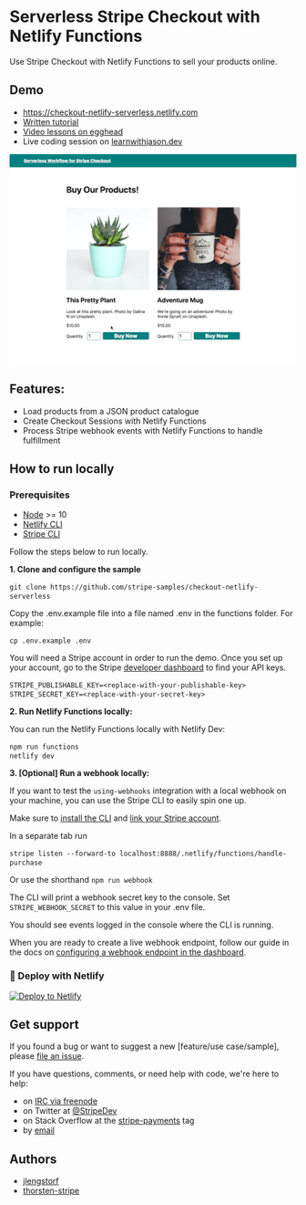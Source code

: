 # Serverless Stripe Checkout with Netlify Functions

Use Stripe Checkout with Netlify Functions to sell your products online.

## Demo

- https://checkout-netlify-serverless.netlify.com
- [Written tutorial](https://www.netlify.com/blog/2020/04/13/learn-how-to-accept-money-on-jamstack-sites-in-38-minutes/)
- [Video lessons on egghead](https://jason.af/egghead/stripe-products)
- Live coding session on [learnwithjason.dev](https://www.learnwithjason.dev/sell-products-on-the-jamstack)

<img src="stripe-checkout-netlify-functions-demo.gif" alt="Stripe Checkout with Netlify functions demo gif" align="center">

## Features:

- Load products from a JSON product catalogue
- Create Checkout Sessions with Netlify Functions
- Process Stripe webhook events with Netlify Functions to handle fulfillment

## How to run locally

### Prerequisites

- [Node](https://nodejs.org/en/) >= 10
- [Netlify CLI](https://docs.netlify.com/cli/get-started/#installation)
- [Stripe CLI](https://stripe.com/docs/stripe-cli)

Follow the steps below to run locally.

**1. Clone and configure the sample**

```
git clone https://github.com/stripe-samples/checkout-netlify-serverless
```

Copy the .env.example file into a file named .env in the functions folder. For example:

```
cp .env.example .env
```

You will need a Stripe account in order to run the demo. Once you set up your account, go to the Stripe [developer dashboard](https://stripe.com/docs/development#api-keys) to find your API keys.

```
STRIPE_PUBLISHABLE_KEY=<replace-with-your-publishable-key>
STRIPE_SECRET_KEY=<replace-with-your-secret-key>
```

**2. Run Netlify Functions locally:**

You can run the Netlify Functions locally with Netlify Dev:

```
npm run functions
netlify dev
```

**3. [Optional] Run a webhook locally:**

If you want to test the `using-webhooks` integration with a local webhook on your machine, you can use the Stripe CLI to easily spin one up.

Make sure to [install the CLI](https://stripe.com/docs/stripe-cli) and [link your Stripe account](https://stripe.com/docs/stripe-cli#link-account).

In a separate tab run

```
stripe listen --forward-to localhost:8888/.netlify/functions/handle-purchase
```

Or use the shorthand `npm run webhook`

The CLI will print a webhook secret key to the console. Set `STRIPE_WEBHOOK_SECRET` to this value in your .env file.

You should see events logged in the console where the CLI is running.

When you are ready to create a live webhook endpoint, follow our guide in the docs on [configuring a webhook endpoint in the dashboard](https://stripe.com/docs/webhooks/setup#configure-webhook-settings).

### 💫 Deploy with Netlify

[![Deploy to Netlify](https://www.netlify.com/img/deploy/button.svg)](https://app.netlify.com/start/deploy?repository=https://github.com/stripe-samples/checkout-netlify-serverless)

## Get support
If you found a bug or want to suggest a new [feature/use case/sample], please [file an issue](../../issues).

If you have questions, comments, or need help with code, we're here to help:
- on [IRC via freenode](https://webchat.freenode.net/?channel=#stripe)
- on Twitter at [@StripeDev](https://twitter.com/StripeDev)
- on Stack Overflow at the [stripe-payments](https://stackoverflow.com/tags/stripe-payments/info) tag
- by [email](mailto:support+github@stripe.com)

## Authors

- [jlengstorf](https://twitter.com/jlengstorf)
- [thorsten-stripe](https://twitter.com/thorwebdev)
